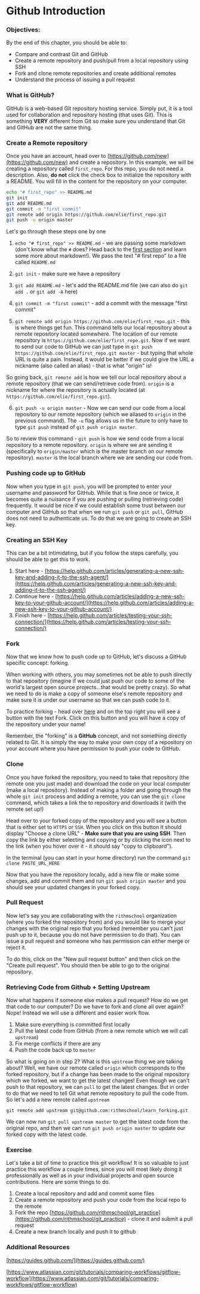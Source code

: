 # Github Introduction

### Objectives:

By the end of this chapter, you should be able to:

- Compare and contrast Git and GitHub
- Create a remote repository and push/pull from a local repository using SSH
- Fork and clone remote repositories and create additional remotes
- Understand the process of issuing a pull request 

### What is GitHub?

GitHub is a web-based Git repository hosting service. Simply put, it is a tool used for collaboration and repository hosting (that uses Git). This is something **VERY** different from Git so make sure you understand that Git and GitHub are not the same thing.

### Create a Remote repository

Once you have an account, head over to [https://github.com/new](https://github.com/new) and create a repository. In this example, we will be creating a repository called `first_repo`. For this repo, you do not need a description.  Also, __do not__ click the check box to initialize the repository with a README.  You will fill in the content for the repository on your computer.

```bash
echo "# first_repo" >> README.md
git init
git add README.md
git commit -m "first commit"
git remote add origin https://github.com/elie/first_repo.git
git push -u origin master
```

Let's go through these steps one by one 

1. `echo "# first_repo" >> README.md` - we are passing some markdown (don't know what the `#` does? Head back to the [first section](./01-install-and-essential-tools.md) and learn some more about markdown!). We pass the text "# first repo" to a file called `README.md`

2. `git init` - make sure we have a repository 

3. `git add README.md` - let's add the README.md file (we can also do `git add .` or `git add -A` here)

4. `git commit -m "first commit"` - add a commit with the message "first commit"

5. `git remote add origin https://github.com/elie/first_repo.git` - this is where things get fun. This command tells our local repository about a remote repository located somewhere. The location of our remote repository is `https://github.com/elie/first_repo.git`. Now if we want to send our code to GitHub we can just type in `git push https://github.com/elie/first_repo.git master` - but typing that whole URL is quite a pain. Instead, it would be better if we could give the URL a nickname (also called an alias) - that is what "origin" is!

So going back, `git remote add` is how we tell our local repository about a remote repository (that we can send/retrieve code from). `origin` is a nickname for where the repository is actually located (at `https://github.com/elie/first_repo.git`).

6. `git push -u origin master` - Now we can send our code from a local repository to our remote repository (which we aliased to `origin` in the previous command). The `-u` flag allows us in the future to only have to type `git push` instead of `git push origin master`. 
 
So to review this command - `git push` is how we send code from a local repository to a remote repository. `origin` is where we are sending it (specifically to `origin/master` which is the master branch on our remote repository). `master` is the local branch where we are sending our code from.

### Pushing code up to GitHub

Now when you type in `git push`, you will be prompted to enter your username and password for GitHub. While that is fine once or twice, it becomes quite a nuisance if you are pushing or pulling (retrieving code) frequently. It would be nice if we could establish some trust between our computer and GitHub so that when we run `git push` or `git pull`, GitHub does not need to authenticate us. To do that we are going to create an SSH key.

### Creating an SSH Key

This can be a bit intimidating, but if you follow the steps carefully, you should be able to get this to work.

1. Start here - [https://help.github.com/articles/generating-a-new-ssh-key-and-adding-it-to-the-ssh-agent/](https://help.github.com/articles/generating-a-new-ssh-key-and-adding-it-to-the-ssh-agent/)
2. Continue here - [https://help.github.com/articles/adding-a-new-ssh-key-to-your-github-account/](https://help.github.com/articles/adding-a-new-ssh-key-to-your-github-account/)
3. Finish here - [https://help.github.com/articles/testing-your-ssh-connection/](https://help.github.com/articles/testing-your-ssh-connection/)

### Fork

Now that we know how to push code up to GitHub, let's discuss a GitHub specific concept: forking.

When working with others, you may sometimes not be able to push directly to that repository (imagine if we could just push our code to some of the world's largest open source projects...that would be pretty crazy). So what we need to do is make a copy of someone else's remote repository and make sure it is under our username so that we can push code to it. 

To practice forking - head over [here](https://github.com/rithmschool/learn_forking) and on the top right you will see a button with the text Fork. Click on this button and you will have a copy of the repository under your name!

Remember, the "forking" is a **GitHub** concept, and not something directly related to Git. It is simply the way to make your own copy of a repository on your account where you have permission to push your code to GitHub.

### Clone

Once you have forked the repository, you need to take that repository (the remote one you just made) and download the code on your local computer (make a local repository). Instead of making a folder and going through the whole `git init` process and adding a remote, you can use the `git clone` command, which takes a link the to repository and downloads it (with the remote set up!)

Head over to your forked copy of the repository and you will see a button that is either set to `HTTPS` or `SSH`. When you click on this button it should display "Choose a clone URL" - **Make sure that you are using SSH**. Then copy the link by either selecting and copying or by clicking the icon next to the link (when you hover over it - it should say "copy to clipboard").

In the terminal (you can start in your home directory) run the command `git clone PASTE_URL_HERE`

Now that you have the repository locally, add a new file or make some changes, add and commit them and run `git push origin master` and you should see your updated changes in your forked copy.

### Pull Request

Now let's say you are collaborating with the `rithmschool` organization (where you forked the repository from) and you would like to merge your changes with the original repo that you forked (remember you can't just push up to it, because you do not have permission to do that). You can issue a pull request and someone who has permission can either merge or reject it.

To do this, click on the "New pull request button" and then click on the "Create pull request". You should then be able to go to the original repository.

### Retrieving Code from Github + Setting Upstream

Now what happens if someone else makes a pull request? How do we get that code to our computer? Do we have to fork and clone all over again? Nope! Instead we will use a different and easier work flow.

1. Make sure everything is committed first locally
1. Pull the latest code from GitHub (from a new remote which we will call `upstream`)
2. Fix merge conflicts if there are any
3. Push the code back up to `master`

So what is going on in step 2? What is this `upstream` thing we are talking about? Well, we have our remote called `origin` which corresponds to the forked repository, but if a change has been made to the original repository which we forked, we want to get the latest changes! Even though we can't push to that repository, we can `pull` to get the latest changes. But in order to do that we need to tell Git what remote repository to pull the code from. So let's add a new remote called `upstream`

`git remote add upstream git@github.com:rithmschool/learn_forking.git`

We can now run `git pull upstream master` to get the latest code from the original repo, and then we can run `git push origin master` to update our forked copy with the latest code.

### Exercise

Let's take a bit of time to practice this git workflow! It is so valuable to just practice this workflow a couple times, since you will most likely doing it professionally as well as in your individual projects and open source contributions. Here are some things to do.

1. Create a local repository and add and commit some files
2. Create a remote repository and push your code from the local repo to the remote
3. Fork the repo [https://github.com/rithmschool/git_practice](https://github.com/rithmschool/git_practice) - clone it and submit a pull request
4. Create a new branch locally and push it to github

### Additional Resources

[https://guides.github.com/](https://guides.github.com/)

[https://www.atlassian.com/git/tutorials/comparing-workflows/gitflow-workflow](https://www.atlassian.com/git/tutorials/comparing-workflows/gitflow-workflow)
